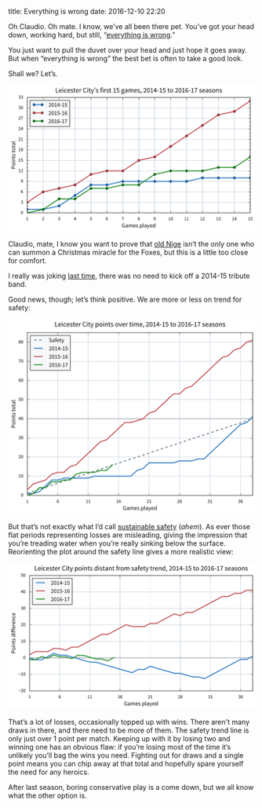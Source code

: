 title: Everything is wrong
date: 2016-12-10 22:20

Oh Claudio. Oh mate. I know, we’ve all been there pet. You’ve got your head down, working hard, but still, “[everything is wrong][cr].”

[cr]: http://www.bbc.co.uk/sport/football/38197572

You just want to pull the duvet over your head and just hope it goes away. But when “everything is wrong” the best bet is often to take a good look.

Shall we? Let’s.

<p class="full-width">
    <a href="/images/2016-17_lcfc-first_15_games.svg">
        <img alt="A chart showing Leicester City’s points in the first 15 games, 2014-15 to 2016-17 seasons"
             src="/images/2016-17_lcfc-first_15_games.svg"
             class="no-border">
    </a>
</p>

Claudio, mate, I know you want to prove that [old Nige][np] isn’t the only one who can summon a Christmas miracle for the Foxes, but this is a little too close for comfort.

[np]: https://en.wikipedia.org/wiki/Nigel_Pearson

I really was joking [last time][lcfc-2016-5], there was no need to kick off a 2014-15 tribute band.

[lcfc-2016-5]: /2016/09/leicesters-start-to-the-season/

Good news, though; let’s think positive. We are more or less on trend for safety:

<p class="full-width">
    <a href="/images/2016-12-10_lcfc-points_over_time.svg">
        <img alt="A chart showing Leicester City’s points over time in the 2014-15 to 2016-17 seasons as of 2016-12-10"
             src="/images/2016-12-10_lcfc-points_over_time.svg"
             class="no-border">
    </a>
</p>

But that’s not exactly what I’d call [sustainable safety][] (*ahem*). As ever those flat periods representing losses are misleading, giving the impression that you’re treading water when you’re really sinking below the surface. Reorienting the plot around the safety line gives a more realistic view:

[sustainable safety]: https://bicycledutch.wordpress.com/2012/01/02/sustainable-safety/

<p class="full-width">
    <a href="/images/2016-12-10_lcfc-points_adrift.svg">
        <img alt="A chart showing Leicester City’s distance from the safety trend, 2014-15 to 2016-17 seasons as of 2016-12-10"
             src="/images/2016-12-10_lcfc-points_adrift.svg"
             class="no-border">
    </a>
</p>

That’s a lot of losses, occasionally topped up with wins. There aren't many draws in there, and there need to be more of them. The safety trend line is only just over 1 point per match. Keeping up with it by losing two and winning one has an obvious flaw: if you’re losing most of the time it’s unlikely you’ll bag the wins you need. Fighting out for draws and a single point means you can chip away at that total and hopefully spare yourself the need for any heroics.

After last season, boring conservative play is a come down, but we all know what the other option is.
